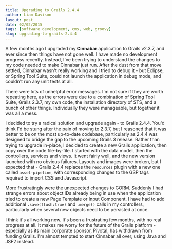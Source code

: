 ```yaml
---
title: Upgrading to Grails 2.4.4
author: Liam Davison
layout: post
date: 02/02/2015
tags: [software development, cms, web, groovy]
slug: upgrading-to-grails-2.4.4
---
```

A few months ago I upgraded my **Cinnabar** application to Grails v2.3.7, and ever since then things have not gone well. I have made no development progress recently. Instead, I've been trying to understand the changes to my code needed to make Cinnabar just run. After the dust from that move settled, Cinnabar wasn't really working and I tried to debug it - but Eclipse, or Spring Tool Suite, could not launch the application in debug mode, and couldn't run any unit tests at all.

There were lots of unhelpful error messages. I'm not sure if they are worth repeating here, as the errors were due to a combination of Spring Tool Suite, Grails 2.3.7, my own code, the installation directory of STS, and a bunch of other things. Individually they were manageable, but together it was all a mess.

I decided to try a radical solution and upgrade again - to Grails 2.4.4. You'd think I'd be stung after the pain of moving to 2.3.7, but I reasoned that it was better to be on the most up-to-date codebase, particularly as 2.4.4 was designed to bridge the gap to the upcoming Grails 3 release. Rather than trying to upgrade in-place, I decided to create a new Grails application, then copy over the code file-by-file. I started with the data model, then the controllers, services and views. It went fairly well, and the new version launched with no obvious failures. Layouts and images were broken, but I expected that - Grails 2.4.4 replaces the `resources` plugin with a new one called `asset-pipeline`, with corresponding changes to the GSP tags required to import CSS and Javascript.

More frustratingly were the unexpected changes to GORM. Suddenly I had strange errors about object IDs already being in use when the application tried to create a new Page Template or Input Component. I have had to add additional `.save(flush:true)` and `.merge()` calls in my controllers, particularly when several new objects need to be persisted at once.

I think it's all working now. It's been a frustrating few months, with no real progress at all. It makes me worry for the future of the Grails platform - especially as its main corporate sponsor, Pivotal, has withdrawn from funding Grails. I'm almost tempted to start Cinnabar all over, using Java and JSF2 instead.